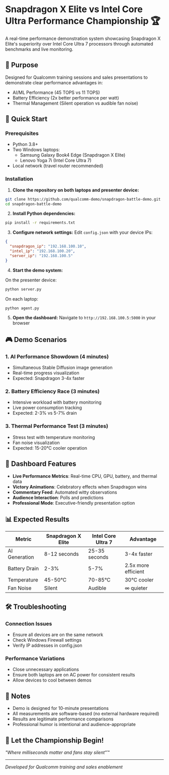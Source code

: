 # Snapdragon X Elite vs Intel Core Ultra Performance Championship 🏆

A real-time performance demonstration system showcasing Snapdragon X Elite's superiority over Intel Core Ultra 7 processors through automated benchmarks and live monitoring.

## 🎯 Purpose
Designed for Qualcomm training sessions and sales presentations to demonstrate clear performance advantages in:
- AI/ML Performance (45 TOPS vs 11 TOPS)
- Battery Efficiency (2x better performance per watt)
- Thermal Management (Silent operation vs audible fan noise)

## 🚀 Quick Start

### Prerequisites
- Python 3.8+
- Two Windows laptops:
  - Samsung Galaxy Book4 Edge (Snapdragon X Elite)
  - Lenovo Yoga 7i (Intel Core Ultra 7)
- Local network (travel router recommended)

### Installation

1. **Clone the repository on both laptops and presenter device:**
```bash
git clone https://github.com/qualcomm-demo/snapdragon-battle-demo.git
cd snapdragon-battle-demo
```

2. **Install Python dependencies:**
```bash
pip install -r requirements.txt
```

3. **Configure network settings:**
Edit `config.json` with your device IPs:
```json
{
  "snapdragon_ip": "192.168.100.10",
  "intel_ip": "192.168.100.20",
  "server_ip": "192.168.100.5"
}
```

4. **Start the demo system:**

On the presenter device:
```bash
python server.py
```

On each laptop:
```bash
python agent.py
```

5. **Open the dashboard:**
Navigate to `http://192.168.100.5:5000` in your browser

## 🎮 Demo Scenarios

### 1. AI Performance Showdown (4 minutes)
- Simultaneous Stable Diffusion image generation
- Real-time progress visualization
- Expected: Snapdragon 3-4x faster

### 2. Battery Efficiency Race (3 minutes)
- Intensive workload with battery monitoring
- Live power consumption tracking
- Expected: 2-3% vs 5-7% drain

### 3. Thermal Performance Test (3 minutes)
- Stress test with temperature monitoring
- Fan noise visualization
- Expected: 15-20°C cooler operation

## 🎨 Dashboard Features

- **Live Performance Metrics**: Real-time CPU, GPU, battery, and thermal data
- **Victory Animations**: Celebratory effects when Snapdragon wins
- **Commentary Feed**: Automated witty observations
- **Audience Interaction**: Polls and predictions
- **Professional Mode**: Executive-friendly presentation option

## 📊 Expected Results

| Metric | Snapdragon X Elite | Intel Core Ultra 7 | Advantage |
|--------|-------------------|-------------------|-----------|
| AI Generation | 8-12 seconds | 25-35 seconds | 3-4x faster |
| Battery Drain | 2-3% | 5-7% | 2.5x more efficient |
| Temperature | 45-50°C | 70-85°C | 30°C cooler |
| Fan Noise | Silent | Audible | ∞ quieter |

## 🛠️ Troubleshooting

### Connection Issues
- Ensure all devices are on the same network
- Check Windows Firewall settings
- Verify IP addresses in config.json

### Performance Variations
- Close unnecessary applications
- Ensure both laptops are on AC power for consistent results
- Allow devices to cool between demos

## 📝 Notes

- Demo is designed for 10-minute presentations
- All measurements are software-based (no external hardware required)
- Results are legitimate performance comparisons
- Professional humor is intentional and audience-appropriate

## 🏁 Let the Championship Begin!

*"Where milliseconds matter and fans stay silent"™*

---
*Developed for Qualcomm training and sales enablement*
